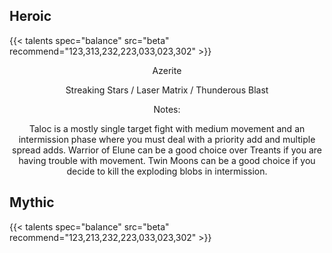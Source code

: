


## Heroic

{{< talents spec="balance" src="beta" recommend="123,313,232,223,033,023,302" >}}

<center>
Azerite

Streaking Stars / Laser Matrix / Thunderous Blast


Notes:

Taloc is a mostly single target fight with medium movement and an intermission phase where you must deal with a priority add and multiple spread adds. Warrior of Elune can be a good choice over Treants if you are having trouble with movement. Twin Moons can be a good choice if you decide to kill the exploding blobs in intermission.
</center>


## Mythic

{{< talents spec="balance" src="beta" recommend="123,213,232,223,033,023,302" >}}
